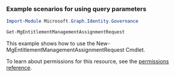 ### Example scenarios for using query parameters

```powershellImport-Module Microsoft.Graph.Identity.Governance

Get-MgEntitlementManagementAssignmentRequest
```
This example shows how to use the New-MgEntitlementManagementAssignmentRequest Cmdlet.
To learn about permissions for this resource, see the [permissions reference](/graph/permissions-reference).

